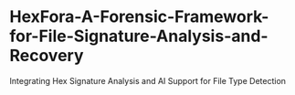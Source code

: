 # HexFora-A-Forensic-Framework-for-File-Signature-Analysis-and-Recovery
Integrating Hex Signature Analysis and AI Support for File Type Detection
